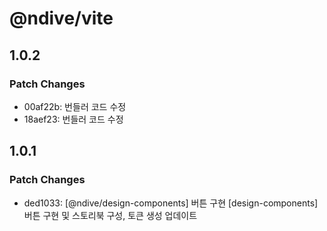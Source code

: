 # @ndive/vite

## 1.0.2

### Patch Changes

- 00af22b: 번들러 코드 수정
- 18aef23: 번들러 코드 수정

## 1.0.1

### Patch Changes

- ded1033: [@ndive/design-components] 버튼 구현
    [design-components] 버튼 구현 및 스토리북 구성, 토큰 생성 업데이트
